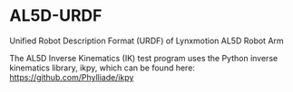 # AL5D-URDF
Unified Robot Description Format (URDF) of Lynxmotion AL5D Robot Arm

The AL5D Inverse Kinematics (IK) test program uses the Python inverse kinematics library, ikpy, which can be found here:
https://github.com/Phylliade/ikpy
